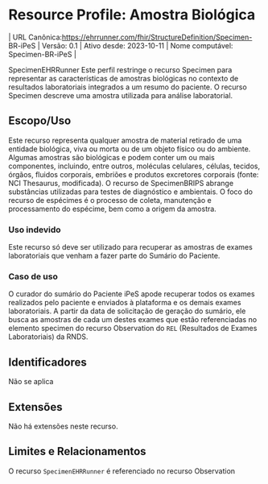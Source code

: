 # Resource Profile: Amostra Biológica
| URL Canônica:https://ehrrunner.com/fhir/StructureDefinition/Specimen- BR-iPeS | Versão: 0.1
| Ativo desde: 2023-10-11      | Nome computável: Specimen-BR-iPeS |

SpecimenEHRRunner
Este perfil restringe o recurso Specimen para representar as características de amostras biológicas no contexto de resultados laboratoriais integrados a um resumo do paciente. O recurso Specimen descreve uma amostra utilizada para análise laboratorial.
## Escopo/Uso
Este recurso representa qualquer amostra de material retirado de uma entidade biológica, viva ou morta ou de um objeto físico ou do ambiente. Algumas amostras são biológicas e podem conter um ou mais componentes, incluindo, entre outros, moléculas celulares, células, tecidos, órgãos, fluidos corporais, embriões e produtos excretores corporais (fonte: NCI Thesaurus, modificada). O recurso de SpecimenBRIPS abrange substâncias utilizadas para testes de diagnóstico e ambientais. O foco do recurso de espécimes é o processo de coleta, manutenção e processamento do espécime, bem como a origem da amostra.
### Uso indevido
Este recurso só deve ser utilizado para recuperar as amostras de exames laboratoriais que venham a fazer parte do Sumário do Paciente.
### Caso de uso
O curador do sumário do Paciente iPeS apode recuperar todos os exames realizados pelo paciente e enviados à plataforma e os demais exames laboratoriais.  A partir da data de solicitação de geração do sumário, ele busca as amostras de cada um destes exames que estão referenciadas no elemento specimen do recurso Observation do  `REL` (Resultados de Exames Laboratoriais) da RNDS.
## Identificadores
Não se aplica
## Extensões
Não há extensões neste recurso.
## Limites e Relacionamentos
O recurso `SpecimenEHRRunner` é referenciado no recurso Observation
